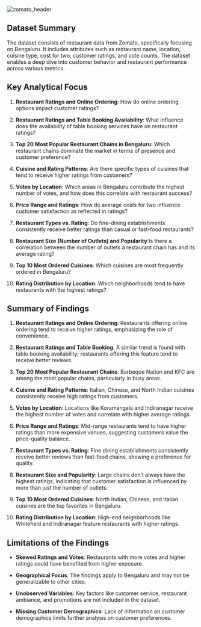 ![zomato_header](https://github.com/user-attachments/assets/aa703311-160e-41c4-804f-73032a180b50)

## Dataset Summary
The dataset consists of restaurant data from Zomato, specifically focusing on Bengaluru. It includes attributes such as restaurant name, location, cuisine type, cost for two, customer ratings, and vote counts. The dataset enables a deep dive into customer behavior and restaurant performance across various metrics.

## Key Analytical Focus

1. **Restaurant Ratings and Online Ordering**: How do online ordering options impact customer ratings?

2. **Restaurant Ratings and Table Booking Availability**: What influence does the availability of table booking services have on restaurant ratings?

3. **Top 20 Most Popular Restaurant Chains in Bengaluru**: Which restaurant chains dominate the market in terms of presence and customer preference?

4. **Cuisine and Rating Patterns**: Are there specific types of cuisines that tend to receive higher ratings from customers?

5. **Votes by Location**:  Which areas in Bengaluru contribute the highest number of votes, and how does this correlate with restaurant success?

6. **Price Range and Ratings**: How do average costs for two influence customer satisfaction as reflected in ratings?

7. **Restaurant Types vs. Rating**: Do fine-dining establishments consistently receive better ratings than casual or fast-food restaurants?

8. **Restaurant Size (Number of Outlets) and Popularity**:Is there a correlation between the number of outlets a restaurant chain has and its average rating?

9. **Top 10 Most Ordered Cuisines**: Which cuisines are most frequently ordered in Bengaluru?

10. **Rating Distribution by Location**: Which neighborhoods tend to have restaurants with the highest ratings?

## Summary of Findings

1. **Restaurant Ratings and Online Ordering**: Restaurants offering online ordering tend to receive higher ratings, emphasizing the role of convenience.

2. **Restaurant Ratings and Table Booking**: A similar trend is found with table booking availability; restaurants offering this feature tend to receive better reviews.

3. **Top 20 Most Popular Restaurant Chains**: Barbeque Nation and KFC are among the most popular chains, particularly in busy areas.

4. **Cuisine and Rating Patterns**: Italian, Chinese, and North Indian cuisines consistently receive high ratings from customers.

5. **Votes by Location**: Locations like Koramangala and Indiranagar receive the highest number of votes and correlate with higher average ratings.

6. **Price Range and Ratings**: Mid-range restaurants tend to have higher ratings than more expensive venues, suggesting customers value the price-quality balance.

7. **Restaurant Types vs. Rating**: Fine dining establishments consistently receive better reviews than fast-food chains, showing a preference for quality.

8. **Restaurant Size and Popularity**: Large chains don’t always have the highest ratings, indicating that customer satisfaction is influenced by more than just the number of outlets.

9. **Top 10 Most Ordered Cuisines**: North Indian, Chinese, and Italian cuisines are the top favorites in Bengaluru.

10. **Rating Distribution by Location**: High-end neighborhoods like Whitefield and Indiranagar feature restaurants with higher ratings.

## Limitations of the Findings

- **Skewed Ratings and Votes**: Restaurants with more votes and higher ratings could have benefited from higher exposure.

- **Geographical Focus**: The findings apply to Bengaluru and may not be generalizable to other cities.

- **Unobserved Variables**: Key factors like customer service, restaurant ambiance, and promotions are not included in the dataset.

- **Missing Customer Demographics**: Lack of information on customer demographics limits further analysis on customer preferences.

